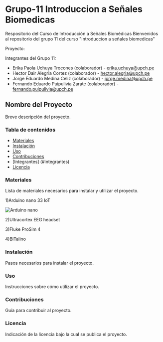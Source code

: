 # Grupo-11 Introduccion a Señales Biomedicas
Respositorio del Curso de Introducción a Señales Biomédicas
Bienvenidos al repositorio del grupo 11 del curso "Introduccion a señales biomedicas"

Proyecto:

Integrantes del Grupo 11:
* Erika Paola Uchuya Trocones (colaborador) - erika.uchuya@upch.pe
* Hector Dair Alegria Cortez (colaborador) - hector.alegria@upch.pe
* Jorge Eduardo Medina Celiz (colaborador) - jorge.medina@upch.pe
* Fernando Eduardo Puipulivia Zarate (colaborador) - fernando.puipulivia@upch.pe


## Nombre del Proyecto

Breve descripción del proyecto.

### Tabla de contenidos

- [Materiales](#Materiales)
- [Instalación](#instalación)
- [Uso](#uso)
- [Contribuciones](#contribuciones)
- [Integrantes] (#integrantes)
- [Licencia](#licencia)

### Materiales

Lista de materiales necesarios para instalar y utilizar el proyecto.

1)Arduino nano 33 IoT

![Arduino nano](C:\Users\USER\Desktop)

2)Ultracortex EEG headset

3)Fluke ProSim 4

4)BiTalino

### Instalación

Pasos necesarios para instalar el proyecto.

### Uso

Instrucciones sobre cómo utilizar el proyecto.

### Contribuciones

Guía para contribuir al proyecto.

### Licencia

Indicación de la licencia bajo la cual se publica el proyecto.

